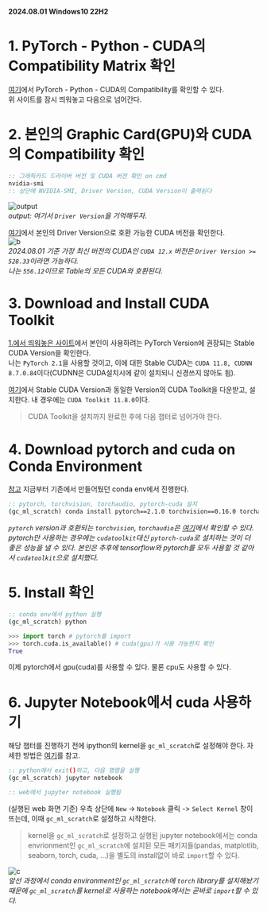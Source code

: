 **2024.08.01 Windows10 22H2**  
# 1. PyTorch - Python - CUDA의 Compatibility Matrix 확인
[여기](https://github.com/pytorch/pytorch/blob/main/RELEASE.md#release-compatibility-matrix)에서 PyTorch - Python - CUDA의 Compatibility를 확인할 수 있다.  
위 사이트를 잠시 띄워놓고 다음으로 넘어간다.


# 2. 본인의 Graphic Card(GPU)와 CUDA의 Compatibility 확인
```cmd
:: 그래픽카드 드라이버 버전 및 CUDA 버전 확인 on cmd
nvidia-smi
:: 상단에 NVIDIA-SMI, Driver Version, CUDA Version이 출력된다
```
![output](https://github.com/user-attachments/assets/bf7a1dca-87cc-4218-a164-5f89473c9c19)  
*output: 여기서 `Driver Version`을 기억해두자.*  

[여기](https://docs.nvidia.com/cuda/cuda-toolkit-release-notes/index.html#id4)에서 본인의 Driver Version으로 호환 가능한 CUDA 버전을 확인한다.  
![b](https://github.com/user-attachments/assets/11a420b7-3835-49f2-833f-085f741f972f)  
*2024.08.01 기준 가장 최신 버전의 CUDA인 `CUDA 12.x` 버전은 `Driver Version >= 528.33`이라면 가능하다.*  
*나는 `556.12`이므로 Table의 모든 CUDA와 호환된다.*


# 3. Download and Install CUDA Toolkit
[1.에서 띄워놓은 사이트](https://github.com/pytorch/pytorch/blob/main/RELEASE.md#release-compatibility-matrix)에서 본인이 사용하려는 PyTorch Version에 권장되는 Stable CUDA Version을 확인한다.  
나는 `PyTorch 2.1`을 사용할 것이고, 이에 대한 Stable CUDA는 	`CUDA 11.8, CUDNN 8.7.0.84`이다(CUDNN은 CUDA설치시에 같이 설치되니 신경쓰지 않아도 됨).  

[여기](https://developer.nvidia.com/cuda-toolkit-archive)에서 Stable CUDA Version과 동일한 Version의 CUDA Toolkit을 다운받고, 설치한다. 내 경우에는 `CUDA Toolkit 11.8.0`이다.  
> CUDA Toolkit을 설치까지 완료한 후에 다음 챕터로 넘어가야 한다.


# 4. Download pytorch and cuda on Conda Environment
[참고](https://github.com/rudevico/Gachon-AISTUDY/blob/main/setup-conda-environment-for-jupyter-notebook/1_miniconda_install_windows10.md) 지금부터 기존에서 만들어뒀던 conda env에서 진행한다.  
```cmd
:: pytorch, torchvision, torchaudio, pytorch-cuda 설치
(gc_ml_scratch) conda install pytorch==2.1.0 torchvision==0.16.0 torchaudio==2.1.0 cudatoolkit=11.8 -c pytorch -c nvidia
```
*`pytorch` version과 호환되는 `torchvision`, `torchaudio`은 [여기](https://pytorch.org/get-started/previous-versions/#v210)에서 확인할 수 있다.*
*pytorch만 사용하는 경우에는 `cudatoolkit`대신 `pytorch-cuda`로 설치하는 것이 더 좋은 성능을 낼 수 있다.*
*본인은 추후에 tensorflow와 pytorch를 모두 사용할 것 같아서 `cudatoolkit`으로 설치했다.*

# 5. Install 확인
```cmd
:: conda env에서 python 실행
(gc_ml_scratch) python
```

```python
>>> import torch # pytorch를 import
>>> torch.cuda.is_available() # cuda(gpu)가 사용 가능한지 확인
True
```

이제 pytorch에서 gpu(cuda)를 사용할 수 있다. 물론 cpu도 사용할 수 있다.

# 6. Jupyter Notebook에서 cuda 사용하기
해당 챕터를 진행하기 전에 ipython의 kernel을 `gc_ml_scratch`로 설정해야 한다.  자세한 방법은 [여기](https://github.com/rudevico/Gachon-AISTUDY/blob/main/setup-conda-environment-for-jupyter-notebook/miniconda_install_windows10.md#3-%EC%A4%91%EC%9A%94ipython-kernel%EC%9D%84-conda-environment%EB%A1%9C-%EC%A7%80%EC%A0%95%ED%95%98%EA%B8%B0)를 참고.
```cmd
:: python에서 exit()하고, 다음 명령을 실행
(gc_ml_scratch) jupyter notebook

:: web에서 jupyter notebook 실행됨
```
(실행된 web 화면 기준) 우측 상단에 `New` -> `Notebook` 클릭 -> `Select Kernel` 창이 뜨는데, 이때 `gc_ml_scratch`로 설정하고 시작한다.  
> kernel을 `gc_ml_scratch`로 설정하고 실행된 jupyter notebook에서는 conda envrionment인 `gc_ml_scratch`에 설치된 모든 패키지들(pandas, matplotlib, seaborn, torch, cuda, ...)을 별도의 install없이 바로 `import`할 수 있다.

![c](https://github.com/user-attachments/assets/fffcd1c1-1882-44fa-bb47-62d53c8f8210)  
*앞선 과정에서 conda environment인 `gc_ml_scratch`에 `torch` library를 설치해놨기 때문에 `gc_ml_scratch`를 kernel로 사용하는 notebook에서는 곧바로 `import`할 수 있다.*  
